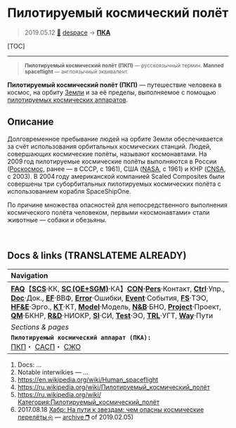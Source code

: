 # Пилотируемый космический полёт
> 2019.05.12 [🚀](../index/index.md) [despace](index.md) → **[ПКА](sc.md)**

[TOC]

---

> <small>**Пилотируемый космический полёт (ПКП)** — русскоязычный термин. **Manned spaceflight** — англоязычный эквивалент.</small>

**Пилотируемый космический полёт (ПКП)** — путешествие человека в космос, на орбиту [Земли](earth.md) и за её пределы, выполняемое с помощью [пилотируемых космических аппаратов](sc.md).



## Описание
Долговременное пребывание людей на орбите Земли обеспечивается за счёт использования орбитальных космических станций. Людей, совершающих космические полёты, называют космонавтами. На 2009 год пилотируемые космические полёты выполняются в России ([Роскосмос](contact/roskosmos.md), ранее — в СССР, с 1961), США ([NASA](contact/nasa.md), с 1961) и КНР ([CNSA](contact/cnsa.md), с 2003). В 2004 году американской компанией Scaled Composites были совершены три суборбитальных пилотируемых космических полёта с использованием корабля SpaceShipOne.

По причине множества опасностей для непосредственного выполнения космического полёта человеком, первыми «космонавтами» стали животные — собаки и обезьяны.



<p style="page-break-after:always"> </p>

## Docs & links (TRANSLATEME ALREADY)
|Navigation|
|:--|
|**[FAQ](faq.md)**【**[SCS](scs.md)**·КК, **[SC (OE+SGM)](sc.md)**·КА】**[CON](contact.md)·[Pers](person.md)**·Контакт, **[Ctrl](control.md)**·Упр., **[Doc](doc.md)**·Док., **[EF](ef.md)**·ВВФ, **[Error](error.md)**·Ошибки, **[Event](event.md)**·События, **[FS](fs.md)**·ТЭО, **[HF&E](hfe.md)**·Эрго., **[KT](kt.md)**·КТ, **[Model](model.md)**·Модель, **[N&B](nnb.md)**·БНО, **[Project](project.md)**·Проект, **[QM](qm.md)**·БКНР, **[R&D](rnd.md)**·НИОКР, **[SI](si.md)**·СИ, **[Test](test.md)**·ЭО, **[TRL](trl.md)**·УГТ, **[Way](way.md)**·Пути|
|*Sections & pages*|
|**`Пилотируемый космический аппарат (ПКА):`**<br> [ПКП](manned_sf.md)・ [САСП](les.md)・ [СЖО](ls.md)|

   1. Docs: …
   1. Notable interwikies — …
   1. <https://en.wikipedia.org/wiki/Human_spaceflight>
   1. <https://ru.wikipedia.org/wiki/Пилотируемый_космический_полёт>
   1. <https://ru.wikipedia.org/wiki/Категория:Пилотируемый_космический_полёт>
   1. 2017.08.18 [Хабр: На пути к звездам: чем опасны космические перелёты ⎆](https://habr.com/ru/company/asus/blog/406051/) — [archive ❐](f/archive/20170818_1.pdf) of 2019.02.05)
